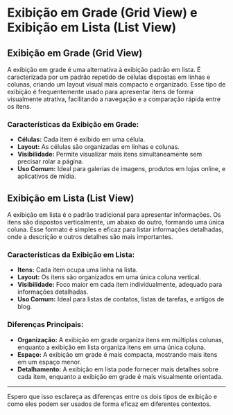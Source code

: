# Exibição em Grade (Grid View) e Exibição em Lista (List View)

## Exibição em Grade (Grid View)
A exibição em grade é uma alternativa à exibição padrão em lista. É caracterizada por um padrão repetido de células dispostas em linhas e colunas, criando um layout visual mais compacto e organizado. Esse tipo de exibição é frequentemente usado para apresentar itens de forma visualmente atrativa, facilitando a navegação e a comparação rápida entre os itens.

### Características da Exibição em Grade:
- **Células:** Cada item é exibido em uma célula.
- **Layout:** As células são organizadas em linhas e colunas.
- **Visibilidade:** Permite visualizar mais itens simultaneamente sem precisar rolar a página.
- **Uso Comum:** Ideal para galerias de imagens, produtos em lojas online, e aplicativos de mídia.

## Exibição em Lista (List View)
A exibição em lista é o padrão tradicional para apresentar informações. Os itens são dispostos verticalmente, um abaixo do outro, formando uma única coluna. Esse formato é simples e eficaz para listar informações detalhadas, onde a descrição e outros detalhes são mais importantes.

### Características da Exibição em Lista:
- **Itens:** Cada item ocupa uma linha na lista.
- **Layout:** Os itens são organizados em uma única coluna vertical.
- **Visibilidade:** Foco maior em cada item individualmente, adequado para informações detalhadas.
- **Uso Comum:** Ideal para listas de contatos, listas de tarefas, e artigos de blog.

### Diferenças Principais:
- **Organização:** A exibição em grade organiza itens em múltiplas colunas, enquanto a exibição em lista organiza itens em uma única coluna.
- **Espaço:** A exibição em grade é mais compacta, mostrando mais itens em um espaço menor.
- **Detalhamento:** A exibição em lista pode fornecer mais detalhes sobre cada item, enquanto a exibição em grade é mais visualmente orientada.

---

Espero que isso esclareça as diferenças entre os dois tipos de exibição e como eles podem ser usados de forma eficaz em diferentes contextos.






